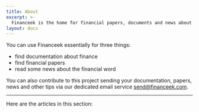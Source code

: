 ```yaml
---
title: About
excerpt: >-
  Financeek is the home for financial papers, documents and news about stocks, fintech, blockchain and more about financial word.
layout: docs
---
```


You can use Financeek essentially for three things:

+ find documentation about finance
+ find financial papers
+ read some news about the financial word

You can also contribute to this project sending your documentation, papers, news and other tips via our dedicated email service [send@financeek.com](mailto:send@financeek.com).

***

Here are the articles in this section:
